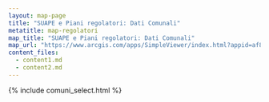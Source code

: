 ```yaml
---
layout: map-page
title: "SUAPE e Piani regolatori: Dati Comunali"
metatitle: map-regolatori
map_title: "SUAPE e Piani regolatori: Dati Comunali"
map_url: "https://www.arcgis.com/apps/SimpleViewer/index.html?appid=af849b23d87f414ebae057f41cde48db"
content_files:
  - content1.md
  - content2.md
---
```


{% include comuni_select.html %}
